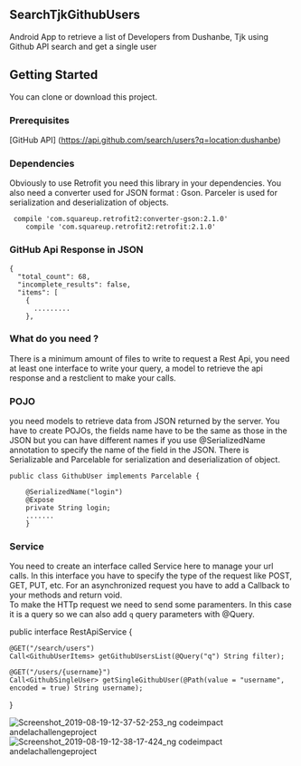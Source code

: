 ## SearchTjkGithubUsers

Android App to retrieve a list of Developers from Dushanbe, Tjk using Github API search and get a single user

## Getting Started

You can clone or download this project.

### Prerequisites
[GitHub API] (https://api.github.com/search/users?q=location:dushanbe)



### Dependencies
Obviously to use Retrofit you need this library in your dependencies. You also need a converter used for JSON format : Gson.
Parceler is used for serialization and deserialization of objects.

```
 compile 'com.squareup.retrofit2:converter-gson:2.1.0'
    compile 'com.squareup.retrofit2:retrofit:2.1.0'
```



### GitHub Api Response in JSON


```
{
  "total_count": 68,
  "incomplete_results": false,
  "items": [
    {
      .........
    },
 ```
 
### What do you need ?

There is a minimum amount of files to write to request a Rest Api, you need at least one interface to write your query, 
a model to retrieve the api response and a restclient to make your calls.

### POJO
you need models to retrieve data from JSON returned by the server. You have to create POJOs, the fields name have to be the same as those in the JSON but you can have different names if you use @SerializedName annotation to specify the name of the field in the JSON. 
There is Serializable and Parcelable for serialization and deserialization of object. 

```
public class GithubUser implements Parcelable {

    @SerializedName("login")
    @Expose
    private String login;
    .......
    }
```


### Service

You need to create an interface called Service here to manage your url calls. 
In this interface you have to specify the type of the request like POST, GET, PUT, etc. 
For an asynchronized request you have to add a Callback to your methods and return void.  
To make the HTTp request we need to send some paramenters. In this case it is a query so we can also add ``q`` query parameters with @Query. 

public interface RestApiService {

    @GET("/search/users")
    Call<GithubUserItems> getGithubUsersList(@Query("q") String filter);

    @GET("/users/{username}")
    Call<GithubSingleUser> getSingleGithubUser(@Path(value = "username", encoded = true) String username);
}

![Screenshot_2019-08-19-12-37-52-253_ng codeimpact andelachallengeproject](https://user-images.githubusercontent.com/47312133/63247642-f98dd300-c27e-11e9-84a2-fce31a93ac52.png)
![Screenshot_2019-08-19-12-38-17-424_ng codeimpact andelachallengeproject](https://user-images.githubusercontent.com/47312133/63247644-fabf0000-c27e-11e9-92ad-29194f8a5277.png)



